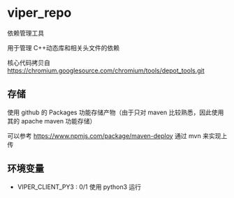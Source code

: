# viper_repo

依赖管理工具

用于管理 C++动态库和相关头文件的依赖

核心代码拷贝自 https://chromium.googlesource.com/chromium/tools/depot_tools.git

## 存储

使用 github 的 Packages 功能存储产物（由于只对 maven 比较熟悉，因此使用其的 apache maven 功能存储）

可以参考 https://www.npmjs.com/package/maven-deploy 通过 mvn 来实现上传

## 环境变量

- VIPER_CLIENT_PY3 : 0/1 使用 python3 运行
